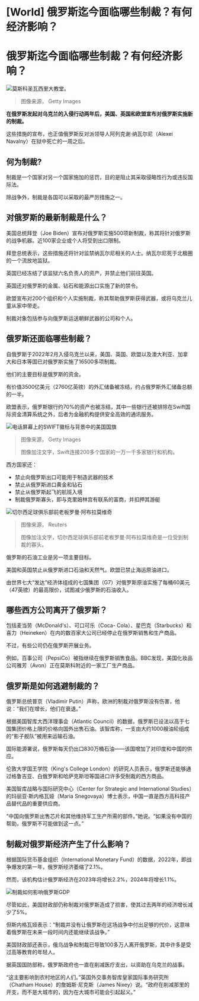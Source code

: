 # [World] 俄罗斯迄今面临哪些制裁？有何经济影响？

#  俄罗斯迄今面临哪些制裁？有何经济影响？


![莫斯科圣瓦西里大教堂。](_125662317_gettyimages-1143351798.jpg)

> 图像来源，  Getty Images

**在俄罗斯发起对乌克兰的入侵行动两年后，美国、英国和欧盟宣布对俄罗斯实施新的制裁。**

这些措施的宣布，也正值俄罗斯反对派领导人阿列克谢·纳瓦尔尼（Alexei Navalny）在狱中死亡的一周之后。

##  何为制裁?

制裁是一个国家对另一个国家施加的惩罚，目的是阻止其采取侵略性行为或违反国际法。

除战争外，制裁是各国可以采取的最严厉措施之一。

##  对俄罗斯的最新制裁是什么？

美国总统拜登（Joe Biden）宣布对俄罗斯实施500项新制裁，称其将针对俄罗斯的战争机器。近100家企业或个人将受到出口限制。

拜登总统表示，这些措施还将针对监禁纳瓦尔尼相关的人士。纳瓦尔尼死于北极圈的一个流放地监狱。

英国已经冻结了该监狱六名负责人的资产，并禁止他们前往英国。

英国还对俄罗斯的金属、钻石和能源出口实施了新的禁令。

欧盟宣布对200个组织和个人实施制裁，称其帮助俄罗斯获得武器，或将乌克兰儿童从家中带走。

制裁对象包括参与向俄罗斯运送朝鲜武器的公司和个人。

##  俄罗斯还面临哪些制裁？


自俄罗斯于2022年2月入侵乌克兰以来，美国、英国、欧盟以及澳大利亚、加拿大和日本等国已对俄罗斯实施了16500多项制裁。

他们的主要目标是俄罗斯的资金。

有价值3500亿美元（2760亿英镑）的外汇储备被冻结，约占俄罗斯外汇储备总额的一半。

欧盟表示，俄罗斯银行约70%的资产也被冻结，其中一些银行还被排除在Swift国际资金清算系统之外，后者为金融机构提供安全高效的通讯服务。

![电话屏幕上的SWIFT徽标与背景中的美国国旗](_123022044_swift.jpg)

> 图像来源，  Getty Images
>
> 图像加注文字，Swift连接200多个国家的一万一千多家银行和机构。

西方国家还：

  * 禁止向俄罗斯出口可能用于制造武器的技术 
  * 禁止从俄罗斯进口黄金和钻石 
  * 禁止从俄罗斯起飞的航班入境 
  * 制裁俄罗斯寡头，即与克里姆林宫有联系的富商，并扣押其游艇 

![切尔西足球俱乐部前老板罗曼·阿布拉莫维奇](_123627252_0e00f027-2c50-4634-b062-b5210045f72c.jpg)

> 图像来源，  Reuters
>
> 图像加注文字，切尔西足球俱乐部前老板罗曼·阿布拉莫维奇是一位受到制裁的寡头。

俄罗斯的石油工业是另一项主要目标。

美国和英国禁止从俄罗斯进口石油和天然气。欧盟已禁止海运原油进口。

由世界七大“发达”经济体组成的七国集团（G7）对俄罗斯原油实施了每桶60美元（47英镑）的最高限价，试图减少俄罗斯的石油收入。

##  哪些西方公司离开了俄罗斯？

包括麦当劳（McDonald's）、可口可乐（Coca- Cola）、星巴克（Starbucks）和喜力（Heineken）在内的数百家大公司已经停止在俄罗斯销售和生产商品。

不过，有些公司仍在俄罗斯开展业务。

例如，百事公司（PepsiCo）被指继续在俄罗斯销售食品。BBC发现，美国化妆品公司雅芳（Avon）正在莫斯科附近的一家工厂生产商品。

##  俄罗斯是如何逃避制裁的？

俄罗斯总统普京（Vladimir Putin）声称，欧洲的制裁对俄罗斯没有伤害，他说：“我们在增长，他们在衰退。”

根据美国智库大西洋理事会（Atlantic Council）的数据，俄罗斯已设法以高于七国集团价格上限的价格向国外出售石油。该智库称，一支由大约1000艘油轮组成的“影子舰队”被用来运输石油。

国际能源署说，俄罗斯每天仍出口830万桶石油——该国增加了对印度和中国的供应。

伦敦大学国王学院（King's College London）的研究人员表示，俄罗斯还能够通过格鲁吉亚、白俄罗斯和哈萨克斯坦等国进口许多受制裁的西方商品。

美国智库战略与国际研究中心（Center for Strategic and International Studies）的玛丽亚·斯内格瓦娅（Maria Snegovaya）博士表示，中国一直是西方高科技产品替代品的重要供应商。

“中国向俄罗斯出售芯片和其他维持军工生产所需的部件。”她说。“如果没有中国的帮助，俄罗斯不可能做到这一点。”

##  制裁对俄罗斯经济产生了什么影响？

根据国际货币基金组织（International Monetary Fund）的数据，2022年，即战争爆发的第一年，俄罗斯经济萎缩了2.1%。

然而，该机构估计俄罗斯经济在2023年将增长2.2%，2024年将增长1.1%。

![制裁如何影响俄罗斯GDP](_132736496_2.png)

尽管如此，美国财政部仍称制裁对俄罗斯造成了损害，使其过去两年的经济增长减少了5%。

但斯内格瓦娅表示：“制裁并没有让俄罗斯在这场战争中付出足够的代价，这意味着俄罗斯在未来一段时间内还能继续该战争。”

美国财政部还表示，俄乌战争和制裁已导致100多万人离开俄罗斯，其中许多是受过高等教育的年轻人。

据英国国防部称，俄罗斯政府也一直在削减医疗支出，以资助在乌克兰的战事。

“这主要影响到农村地区的人们。”英国外交事务智库皇家国际事务研究所（Chatham House）的詹姆斯·尼克斯（James Nixey）说。“政府在削减那里的开支，而不是大城市的，因为在大城市可能会引起起义。”



